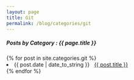 ```yaml
---
layout: page
title: Git
permalink: /blog/categories/git
---
```


<h5> Posts by Category : {{ page.title }} </h5>

<div class="card">
{% for post in site.categories.git %}
 <li class="category-posts"><span>{{ post.date | date_to_string }}</span> &nbsp; <a href="{{ post.url }}">{{ post.title }}</a></li>
{% endfor %}
</div>

